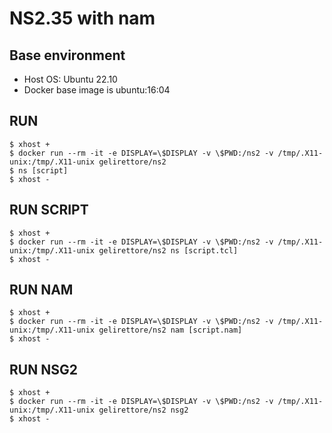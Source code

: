 # NS2.35 with nam

## Base environment
- Host OS: Ubuntu 22.10
- Docker base image is ubuntu:16:04

## RUN
```
$ xhost + 
$ docker run --rm -it -e DISPLAY=\$DISPLAY -v \$PWD:/ns2 -v /tmp/.X11-unix:/tmp/.X11-unix gelirettore/ns2 
$ ns [script]
$ xhost -
```
## RUN SCRIPT
```
$ xhost +
$ docker run --rm -it -e DISPLAY=\$DISPLAY -v \$PWD:/ns2 -v /tmp/.X11-unix:/tmp/.X11-unix gelirettore/ns2 ns [script.tcl]
$ xhost -
```
## RUN NAM
```
$ xhost +
$ docker run --rm -it -e DISPLAY=\$DISPLAY -v \$PWD:/ns2 -v /tmp/.X11-unix:/tmp/.X11-unix gelirettore/ns2 nam [script.nam]
$ xhost -
```
## RUN NSG2
```
$ xhost +
$ docker run --rm -it -e DISPLAY=\$DISPLAY -v \$PWD:/ns2 -v /tmp/.X11-unix:/tmp/.X11-unix gelirettore/ns2 nsg2
$ xhost -
```
